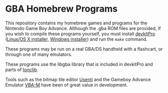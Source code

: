 GBA Homebrew Programs
=====================

This repository contains my homebrew games and programs for the Nintendo Game Boy Advance.
Although the .gba ROM files are provided, if you wish to compile these programs yourself, you must install [devkitPro](http://devkitpro.org/) ([Linux/OS X installer](https://github.com/devkitPro/installer), [Windows installer](https://sourceforge.net/projects/devkitpro/files/Automated%20Installer/))
and run the `make` command.

These programs may be run on a real GBA/DS handheld with a flashcart, or through one of many emulators.

These programs use the libgba library that is included in devkitPro and parts of [tonclib](http://www.coranac.com/tonc/text/toc.htm).

Tools such as the bitmap tile editor [Usenti](http://www.coranac.com/projects/usenti/) and the Gameboy Advance Emulator [VBA-M](https://github.com/visualboyadvance-m/visualboyadvance-m) have been of great value in development.